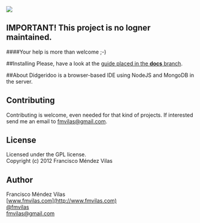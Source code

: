 <img src="logo.png">

## IMPORTANT! This project is no logner maintained.

####Your help is more than welcome ;-)

##Installing
Please, have a look at the [guide placed in the **docs** branch](https://github.com/fmvilas/didgeridoo/tree/docs).

##About
Didgeridoo is a browser-based IDE using NodeJS and MongoDB in the server.

## Contributing
Contributing is welcome, even needed for that kind of projects. If interested send me an email to [fmvilas@gmail.com](mailto:fmvilas@gmail.com).

## License
Licensed under the GPL license.<br />
Copyright (c) 2012 Francisco Méndez Vilas

## Author
Francisco Méndez Vilas <br/>
[www.fmvilas.com](http://www.fmvilas.com) <br/>
[@fmvilas](http://www.twitter.com/fmvilas) <br/>
[fmvilas@gmail.com](mailto:fmvilas@gmail.com)
